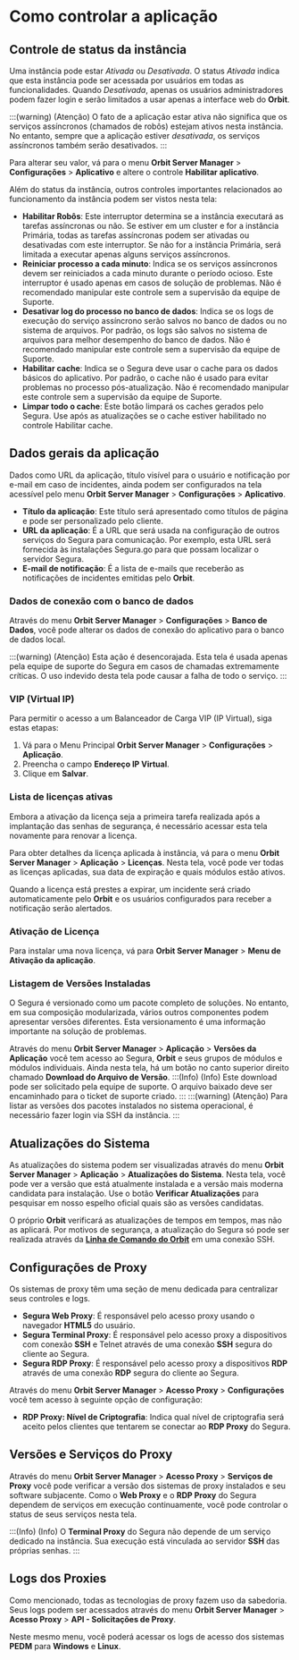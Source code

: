 # Como controlar a aplicação

## Controle de status da instância

Uma instância pode estar *Ativada* ou *Desativada*. O status *Ativada* indica que esta instância pode ser acessada por usuários em todas as funcionalidades. Quando *Desativada*, apenas os usuários administradores podem fazer login e serão limitados a usar apenas a interface web do **Orbit**.

:::(warning) (Atenção)
O fato de a aplicação estar ativa não significa que os serviços assíncronos (chamados de robôs) estejam ativos nesta instância. No entanto, sempre que a aplicação estiver *desativada*, os serviços assíncronos também serão desativados.
:::

Para alterar seu valor, vá para o menu **Orbit Server Manager** > **Configurações** > **Aplicativo** e altere o controle **Habilitar aplicativo**.

Além do status da instância, outros controles importantes relacionados ao funcionamento da instância podem ser vistos nesta tela:
- **Habilitar Robôs**: Este interruptor determina se a instância executará as tarefas assíncronas ou não. Se estiver em um cluster e for a instância Primária, todas as tarefas assíncronas podem ser ativadas ou desativadas com este interruptor. Se não for a instância Primária, será limitada a executar apenas alguns serviços assíncronos.
- **Reiniciar processo a cada minuto**: Indica se os serviços assíncronos devem ser reiniciados a cada minuto durante o período ocioso. Este interruptor é usado apenas em casos de solução de problemas. Não é recomendado manipular este controle sem a supervisão da equipe de Suporte.
- **Desativar log do processo no banco de dados**: Indica se os logs de execução do serviço assíncrono serão salvos no banco de dados ou no sistema de arquivos. Por padrão, os logs são salvos no sistema de arquivos para melhor desempenho do banco de dados. Não é recomendado manipular este controle sem a supervisão da equipe de Suporte.
- **Habilitar cache**: Indica se o Segura deve usar o cache para os dados básicos do aplicativo. Por padrão, o cache não é usado para evitar problemas no processo pós-atualização. Não é recomendado manipular este controle sem a supervisão da equipe de Suporte.
- **Limpar todo o cache**: Este botão limpará os caches gerados pelo Segura. Use após as atualizações se o cache estiver habilitado no controle Habilitar cache.

## Dados gerais da aplicação

Dados como URL da aplicação, título visível para o usuário e notificação por e-mail em caso de incidentes, ainda podem ser configurados na tela acessível pelo menu **Orbit Server Manager** > **Configurações** > **Aplicativo**.

- **Título da aplicação**: Este título será apresentado como títulos de página e pode ser personalizado pelo cliente.
- **URL da aplicação**: É a URL que será usada na configuração de outros serviços do Segura para comunicação. Por exemplo, esta URL será fornecida às instalações Segura.go para que possam localizar o servidor Segura.
- **E-mail de notificação**: É a lista de e-mails que receberão as notificações de incidentes emitidas pelo **Orbit**.

### Dados de conexão com o banco de dados

Através do menu **Orbit Server Manager** > **Configurações** > **Banco de Dados**, você pode alterar os dados de conexão do aplicativo para o banco de dados local.

:::(warning) (Atenção)
Esta ação é desencorajada. Esta tela é usada apenas pela equipe de suporte do Segura em casos de chamadas extremamente críticas. O uso indevido desta tela pode causar a falha de todo o serviço.
:::

### VIP (Virtual IP)

Para permitir o acesso a um Balanceador de Carga VIP (IP Virtual), siga estas etapas:

1. Vá para o Menu Principal **Orbit Server Manager** > **Configurações** > **Aplicação**.
2. Preencha o campo **Endereço IP Virtual**.
3. Clique em **Salvar**.

### Lista de licenças ativas

Embora a ativação da licença seja a primeira tarefa realizada após a implantação das senhas de segurança, é necessário acessar esta tela novamente para renovar a licença.

Para obter detalhes da licença aplicada à instância, vá para o menu **Orbit Server Manager** > **Aplicação** > **Licenças**. Nesta tela, você pode ver todas as licenças aplicadas, sua data de expiração e quais módulos estão ativos.

Quando a licença está prestes a expirar, um incidente será criado automaticamente pelo **Orbit** e os usuários configurados para receber a notificação serão alertados.

### Ativação de Licença

Para instalar uma nova licença, vá para **Orbit Server Manager** > **Menu de Ativação da aplicação**.

### Listagem de Versões Instaladas

O Segura é versionado como um pacote completo de soluções. No entanto, em sua composição modularizada, vários outros componentes podem apresentar versões diferentes. Esta versionamento é uma informação importante na solução de problemas.

Através do menu **Orbit Server Manager** > **Aplicação** > **Versões da Aplicação** você tem acesso ao Segura, **Orbit** e seus grupos de módulos e módulos individuais. Ainda nesta tela, há um botão no canto superior direito chamado **Download do Arquivo de Versão**.
:::(Info) (Info)
Este download pode ser solicitado pela equipe de suporte. O arquivo baixado deve ser encaminhado para o ticket de suporte criado.
:::
:::(warning) (Atenção)
Para listar as versões dos pacotes instalados no sistema operacional, é necessário fazer login via SSH da instância.
:::

## Atualizações do Sistema

As atualizações do sistema podem ser visualizadas através do menu **Orbit Server Manager** > **Aplicação** > **Atualizações do Sistema**. Nesta tela, você pode ver a versão que está atualmente instalada e a versão mais moderna candidata para instalação. Use o botão **Verificar Atualizações** para pesquisar em nosso espelho oficial quais são as versões candidatas.

O próprio **Orbit** verificará as atualizações de tempos em tempos, mas não as aplicará. Por motivos de segurança, a atualização do Segura só pode ser realizada através da [**Linha de Comando do Orbit**](/v4/docs/orbit-cli) em uma conexão SSH.

## Configurações de Proxy

Os sistemas de proxy têm uma seção de menu dedicada para centralizar seus controles e logs.

- **Segura Web Proxy**: É responsável pelo acesso proxy usando o navegador **HTML5** do usuário.
- **Segura Terminal Proxy**: É responsável pelo acesso proxy a dispositivos com conexão **SSH** e Telnet através de uma conexão **SSH** segura do cliente ao Segura.
- **Segura RDP Proxy**: É responsável pelo acesso proxy a dispositivos **RDP** através de uma conexão **RDP** segura do cliente ao Segura.

Através do menu **Orbit Server Manager** > **Acesso Proxy** > **Configurações** você tem acesso à seguinte opção de configuração:
- **RDP Proxy: Nível de Criptografia**: Indica qual nível de criptografia será aceito pelos clientes que tentarem se conectar ao **RDP Proxy** do Segura.

## Versões e Serviços do Proxy

Através do menu **Orbit Server Manager** > **Acesso Proxy** > **Serviços de Proxy** você pode verificar a versão dos sistemas de proxy instalados e seu software subjacente. Como o **Web Proxy** e o **RDP Proxy** do Segura dependem de serviços em execução continuamente, você pode controlar o status de seus serviços nesta tela.

:::(Info) (Info)
O **Terminal Proxy** do Segura não depende de um serviço dedicado na instância. Sua execução está vinculada ao servidor **SSH** das próprias senhas.
:::

## Logs dos Proxies

Como mencionado, todas as tecnologias de proxy fazem uso da sabedoria. Seus logs podem ser acessados através do menu **Orbit Server Manager** > **Acesso Proxy** > **API - Solicitações de Proxy**.

Neste mesmo menu, você poderá acessar os logs de acesso dos sistemas **PEDM** para **Windows** e **Linux**.